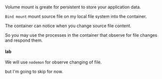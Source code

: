 Volume mount is greate for persistent to store your application data.

`Bind mount` mount source file on my local file system into the container.

The container can notice when you change source file content.

So you may use the processes in the container that observe for file changes and respond them.

#### lab

We will use `nodemon` for observe changing of file.

but I'm going to skip for now.